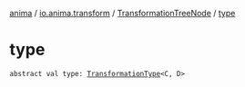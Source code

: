 [anima](../../index.md) / [io.anima.transform](../index.md) / [TransformationTreeNode](index.md) / [type](./type.md)

# type

`abstract val type: `[`TransformationType`](../-transformation-type.md)`<C, D>`
